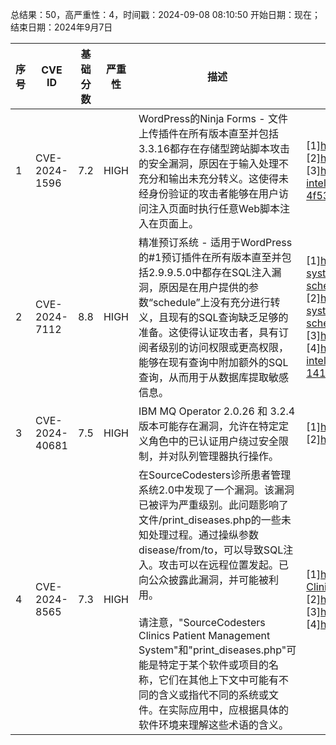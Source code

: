 总结果：50，高严重性：4，时间戳：2024-09-08 08:10:50
开始日期：现在；结束日期：2024年9月7日

| 序号 | CVE ID | 基础分数 | 严重性 | 描述 | 参考资料 |
|-----|--------|------------|----------|-------------|------------|
| 1 | CVE-2024-1596 | 7.2  | HIGH | WordPress的Ninja Forms - 文件上传插件在所有版本直至并包括3.3.16都存在存储型跨站脚本攻击的安全漏洞，原因在于输入处理不充分和输出未充分转义。这使得未经身份验证的攻击者能够在用户访问注入页面时执行任意Web脚本注入在页面上。 | [1]https://ninjaforms.com/extensions/file-uploads/<br>[2]https://ninjaforms.com/extensions/file-uploads/?changelog=1/<br>[3]https://www.wordfence.com/threat-intel/vulnerabilities/id/499a1892-12b7-49d5-b65f-4f53a968a23a?source=cve |
| 2 | CVE-2024-7112 | 8.8  | HIGH | 精准预订系统 - 适用于WordPress的#1预订插件在所有版本直至并包括2.9.9.5.0中都存在SQL注入漏洞，原因是在用户提供的参数“schedule”上没有充分进行转义，且现有的SQL查询缺乏足够的准备。这使得认证攻击者，具有订阅者级别的访问权限或更高权限，能够在现有查询中附加额外的SQL查询，从而用于从数据库提取敏感信息。 | [1]https://plugins.trac.wordpress.org/browser/booking-system/trunk/includes/calendars/class-backend-calendar-schedule.php#L441<br>[2]https://plugins.trac.wordpress.org/browser/booking-system/trunk/includes/calendars/class-backend-calendar-schedule.php#L529<br>[3]https://plugins.trac.wordpress.org/changeset/3147739/<br>[4]https://www.wordfence.com/threat-intel/vulnerabilities/id/5a7358cd-fec8-4a16-ae6b-14194bb63396?source=cve |
| 3 | CVE-2024-40681 | 7.5  | HIGH | IBM MQ Operator 2.0.26 和 3.2.4 版本可能存在漏洞，允许在特定定义角色中的已认证用户绕过安全限制，并对队列管理器执行操作。 | [1]https://exchange.xforce.ibmcloud.com/vulnerabilities/297611<br>[2]https://www.ibm.com/support/pages/node/7167732 |
| 4 | CVE-2024-8565 | 7.3  | HIGH | 在SourceCodesters诊所患者管理系统2.0中发现了一个漏洞。该漏洞已被评为严重级别。此问题影响了文件/print_diseases.php的一些未知处理过程。通过操纵参数disease/from/to，可以导致SQL注入。攻击可以在远程位置发起。已向公众披露此漏洞，并可能被利用。<br><br>请注意，"SourceCodesters Clinics Patient Management System"和"print_diseases.php"可能是特定于某个软件或项目的名称，它们在其他上下文中可能有不同的含义或指代不同的系统或文件。在实际应用中，应根据具体的软件环境来理解这些术语的含义。 | [1]https://github.com/gurudattch/CVEs/blob/main/Sourcecodester-Clinic`s-Patient-Management-System-SQLi.md<br>[2]https://vuldb.com/?ctiid.276785<br>[3]https://vuldb.com/?id.276785<br>[4]https://vuldb.com/?submit.402425 |